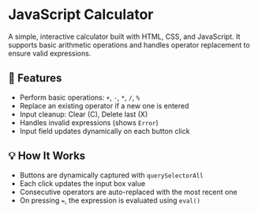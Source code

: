 # JavaScript Calculator

A simple, interactive calculator built with HTML, CSS, and JavaScript. It supports basic arithmetic operations and handles operator replacement to ensure valid expressions.

## 🚀 Features

- Perform basic operations: `+`, `-`, `*`, `/`, `%`
- Replace an existing operator if a new one is entered
- Input cleanup: Clear (C), Delete last (X)
- Handles invalid expressions (shows `Error`)
- Input field updates dynamically on each button click

## 💡 How It Works

- Buttons are dynamically captured with `querySelectorAll`
- Each click updates the input box value
- Consecutive operators are auto-replaced with the most recent one
- On pressing `=`, the expression is evaluated using `eval()`
